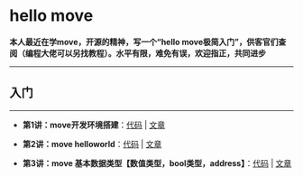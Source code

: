 # hello move
**本人最近在学move，开源的精神，写一个“hello move极简入门”，供客官们查阅（编程大佬可以另找教程）。水平有限，难免有误，欢迎指正，共同进步**

---

## 入门

---
+ **第1讲：move开发环境搭建**：[代码](https://github.com/wpf008/hello_move/blob/master/01-%E6%9E%84%E5%BB%BAmove%E5%BC%80%E5%8F%91%E7%8E%AF%E5%A2%83/01-%E5%BC%80%E5%8F%91%E7%8E%AF%E5%A2%83%E6%90%AD%E5%BB%BA.md) | [文章](https://github.com/wpf008/hello_move/blob/master/01-%E6%9E%84%E5%BB%BAmove%E5%BC%80%E5%8F%91%E7%8E%AF%E5%A2%83/01-%E5%BC%80%E5%8F%91%E7%8E%AF%E5%A2%83%E6%90%AD%E5%BB%BA.md)

+ **第2讲：move helloworld**：[代码](https://github.com/wpf008/hello_move/tree/master/02-helloworld) | [文章](https://github.com/wpf008/hello_move/blob/master/01-%E6%9E%84%E5%BB%BAmove%E5%BC%80%E5%8F%91%E7%8E%AF%E5%A2%83/02-helloworld.md) 

+ **第3讲：move 基本数据类型【数值类型，bool类型，address】**：[代码](https://github.com/wpf008/hello_move/tree/master/03-base-type) | [文章](https://github.com/wpf008/hello_move/blob/master/01-%E6%9E%84%E5%BB%BAmove%E5%BC%80%E5%8F%91%E7%8E%AF%E5%A2%83/03-base-type.md) 
